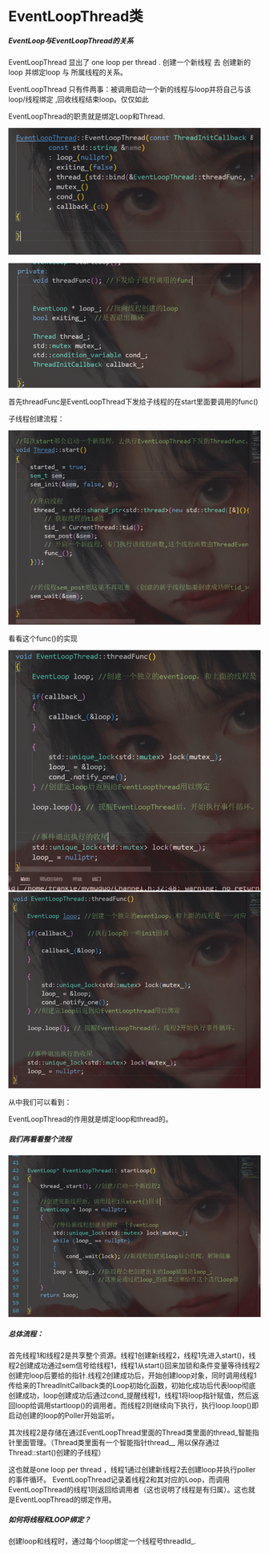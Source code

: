 # EventLoopThread类

##### EventLoop与EventLoopThread的关系

EventLoopThread 显出了 one loop per thread . 创建一个新线程 去 创建新的loop 并绑定loop 与 所属线程的关系。

EventLoopThread 只有件两事：被调用启动一个新的线程与loop并将自己与该loop/线程绑定 ,回收线程结束loop。仅仅如此

EventLoopThread的职责就是绑定Loop和Thread.



![image-20221107204146205](assets/image-20221107204146205.png)



![image-20221107204255223](assets/image-20221107204255223.png)

首先threadFunc是EventLoopThread下发给子线程的在start里面要调用的func()

子线程创建流程：

![image-20221107205541349](assets/image-20221107205541349.png)

看看这个func()的实现

![image-20221107204845122](assets/image-20221107204845122.png)![image-20221107205834481](assets/image-20221107205834481.png)

从中我们可以看到：

EventLoopThread的作用就是绑定loop和thread的。







##### 我们再看看整个流程

![image-20221107205655850](assets/image-20221107205655850.png)



##### 总体流程：

首先线程1和线程2是共享整个资源。线程1创建新线程2，线程1先进入start()，线程2创建成功通过sem信号给线程1，线程1从start()回来加锁和条件变量等待线程2创建完loop后要给的指针.线程2创建成功后，开始创建loop对象，同时调用线程1传给来的ThreadInitCallback类的Loop初始化函数，初始化成功后代表loop彻底创建成功，loop创建成功后通过cond_提醒线程1，线程1将loop指针赋值，然后返回loop给调用startloop()的调用者。而线程2则继续向下执行，执行loop.loop()即启动创建的loop的Poller开始监听。

其次线程2是存储在通过EventLoopThread里面的Thread类里面的thread_智能指针里面管理。（Thread类里面有一个智能指针thread__ 用以保存通过Thread::start()创建的子线程）

这也就是one loop per thread ，线程1通过创建新线程2去创建loop并执行poller的事件循环。 EventLoopThread记录着线程2和其对应的Loop，而调用EventLoopThread的线程1则返回给调用者（这也说明了线程是有归属）。这也就是EventLoopThread的绑定作用。





##### 如何将线程和LOOP绑定？

创建loop和线程时，通过每个loop绑定一个线程号threadId_.


